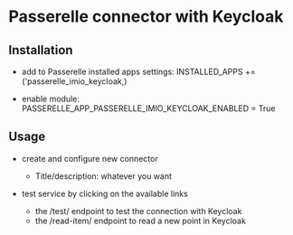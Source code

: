 Passerelle connector with Keycloak
==================================

Installation
------------

 - add to Passerelle installed apps settings:
   INSTALLED_APPS += ('passerelle_imio_keycloak,)

 - enable module:
   PASSERELLE_APP_PASSERELLE_IMIO_KEYCLOAK_ENABLED = True


Usage
-----

 - create and configure new connector
   - Title/description: whatever you want

 - test service by clicking on the available links
   - the /test/ endpoint to test the connection with Keycloak
   - the /read-item/ endpoint to read a new point in Keycloak
